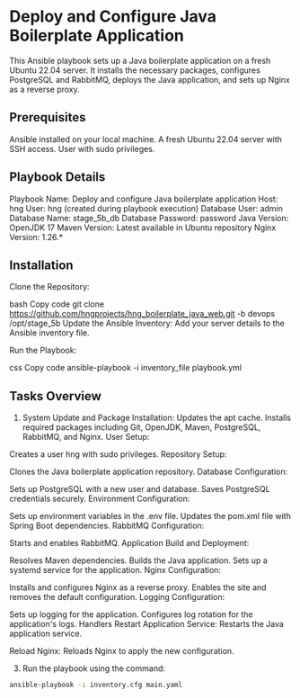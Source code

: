 # Deploy and Configure Java Boilerplate Application

This Ansible playbook sets up a Java boilerplate application on a fresh Ubuntu 22.04 server. It installs the necessary packages, configures PostgreSQL and RabbitMQ, deploys the Java application, and sets up Nginx as a reverse proxy.

## Prerequisites

Ansible installed on your local machine.
A fresh Ubuntu 22.04 server with SSH access.
User with sudo privileges.

## Playbook Details

Playbook Name: Deploy and configure Java boilerplate application
Host: hng
User: hng (created during playbook execution)
Database User: admin
Database Name: stage_5b_db
Database Password: password
Java Version: OpenJDK 17
Maven Version: Latest available in Ubuntu repository
Nginx Version: 1.26.*

## Installation
Clone the Repository:

bash
Copy code
git clone https://github.com/hngprojects/hng_boilerplate_java_web.git -b devops /opt/stage_5b
Update the Ansible Inventory:
Add your server details to the Ansible inventory file.

Run the Playbook:

css
Copy code
ansible-playbook -i inventory_file playbook.yml

## Tasks Overview
1. System Update and Package Installation:
Updates the apt cache.
Installs required packages including Git, OpenJDK, Maven, PostgreSQL, RabbitMQ, and Nginx.
User Setup:

Creates a user hng with sudo privileges.
Repository Setup:

Clones the Java boilerplate application repository.
Database Configuration:

Sets up PostgreSQL with a new user and database.
Saves PostgreSQL credentials securely.
Environment Configuration:

Sets up environment variables in the .env file.
Updates the pom.xml file with Spring Boot dependencies.
RabbitMQ Configuration:

Starts and enables RabbitMQ.
Application Build and Deployment:

Resolves Maven dependencies.
Builds the Java application.
Sets up a systemd service for the application.
Nginx Configuration:

Installs and configures Nginx as a reverse proxy.
Enables the site and removes the default configuration.
Logging Configuration:

Sets up logging for the application.
Configures log rotation for the application's logs.
Handlers
Restart Application Service:
Restarts the Java application service.

Reload Nginx:
Reloads Nginx to apply the new configuration.

3. Run the playbook using the command:
```bash
ansible-playbook -i inventory.cfg main.yaml
```
